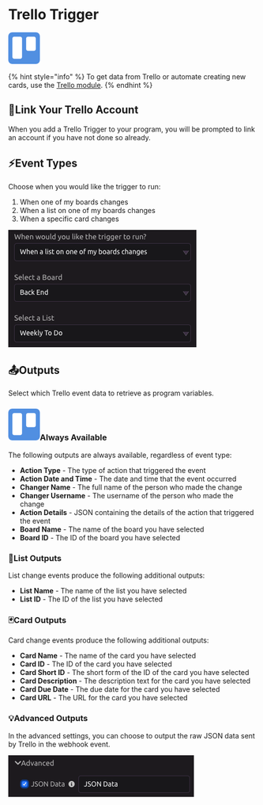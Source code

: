 # Trello Trigger

![Run your program when changes are made to your Trello boards, lists, and cards.](../../.gitbook/assets/trello.png)

{% hint style="info" %}
To get data from Trello or automate creating new cards, use the [Trello module](../modules/trello.md).
{% endhint %}

## 🔗Link Your Trello Account

When you add a Trello Trigger to your program, you will be prompted to link an account if you have not done so already. 

## ⚡Event Types

Choose when you would like the trigger to run:

1. When one of my boards changes
2. When a list on one of my boards changes
3. When a specific card changes

![](../../.gitbook/assets/screen-shot-2019-07-15-at-5.15.53-pm.png)

## 📤Outputs

Select which Trello event data to retrieve as program variables.

### ![](../../.gitbook/assets/trello%20%281%29.png)Always Available

The following outputs are always available, regardless of event type:

* **Action Type** - The type of action that triggered the event
* **Action Date and Time** - The date and time that the event occurred
* **Changer Name** - The full name of the person who made the change
* **Changer Username** - The username of the person who made the change
* **Action Details** - JSON containing the details of the action that triggered the event
* **Board Name** - The name of the board you have selected
* **Board ID** - The ID of the board you have selected

### 📃List Outputs

List change events produce the following additional outputs:

* **List Name** - The name of the list you have selected
* **List ID** - The ID of the list you have selected

### 🃏Card Outputs

Card change events produce the following additional outputs:

* **Card Name** - The name of the card you have selected
* **Card ID** - The ID of the card you have selected
* **Card Short ID** - The short form of the ID of the card you have selected
* **Card Description** - The description text for the card you have selected
* **Card Due Date** - The due date for the card you have selected
* **Card URL** - The URL for the card you have selected

### 💡Advanced Outputs

In the advanced settings, you can choose to output the raw JSON data sent by Trello in the webhook event.

![](../../.gitbook/assets/screen-shot-2019-07-15-at-5.44.41-pm.png)

